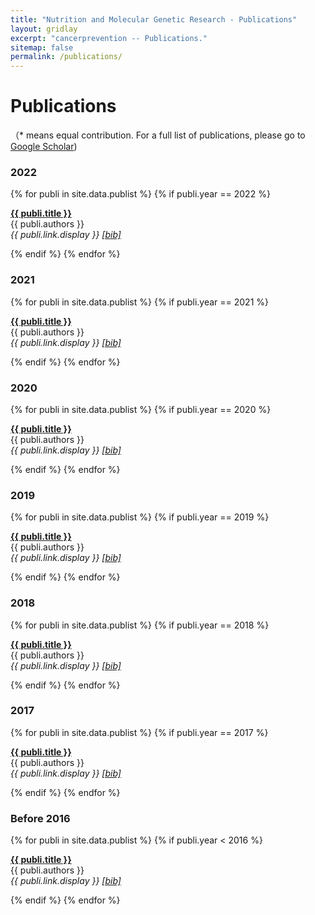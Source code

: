 ```yaml
---
title: "Nutrition and Molecular Genetic Research - Publications"
layout: gridlay
excerpt: "cancerprevention -- Publications."
sitemap: false
permalink: /publications/
---
```


# Publications

（* means equal contribution. For a full list of publications, please go to [Google Scholar](https://scholar.google.com/citations?user=zHidLmYAAAAJ&hl=en&authuser=1))

<!-- ## Full List of publications -->

### 2022
{% for publi in site.data.publist %}
{% if publi.year == 2022 %}
    
<strong style="color:blue"><a href="{{ publi.link.url }}">{{ publi.title }}</a> </strong><br />
{{ publi.authors }} <br /> 
<em>{{ publi.link.display }}</em>
<em><a href="https://ylab.top/{{ publi.bib }}">[bib]</a></em>

{% endif %} 
{% endfor %}
### 2021
{% for publi in site.data.publist %}
{% if publi.year == 2021 %}
    
<strong style="color:blue"><a href="{{ publi.link.url }}">{{ publi.title }}</a> </strong><br />
{{ publi.authors }} <br /> 
<em>{{ publi.link.display }}</em>
<em><a href="https://ylab.top/{{ publi.bib }}">[bib]</a></em>

{% endif %} 
{% endfor %}
### 2020
{% for publi in site.data.publist %}
{% if publi.year == 2020 %}
    
<strong style="color:blue"><a href="{{ publi.link.url }}">{{ publi.title }}</a> </strong><br />
{{ publi.authors }} <br /> 
<em>{{ publi.link.display }}</em>
<em><a href="https://ylab.top/{{ publi.bib }}">[bib]</a></em>

{% endif %} 
{% endfor %}
### 2019
{% for publi in site.data.publist %}
{% if publi.year == 2019 %}
    
<strong style="color:blue"><a href="{{ publi.link.url }}">{{ publi.title }}</a> </strong><br />
{{ publi.authors }} <br /> 
<em>{{ publi.link.display }}</em>
<em><a href="https://ylab.top/{{ publi.bib }}">[bib]</a></em>

{% endif %} 
{% endfor %}
### 2018
{% for publi in site.data.publist %}
{% if publi.year == 2018 %}
    
<strong style="color:blue"><a href="{{ publi.link.url }}">{{ publi.title }}</a> </strong><br />
{{ publi.authors }} <br /> 
<em>{{ publi.link.display }}</em>
<em><a href="https://ylab.top/{{ publi.bib }}">[bib]</a></em>

{% endif %} 
{% endfor %}
### 2017
{% for publi in site.data.publist %}
{% if publi.year == 2017 %}
    
<strong style="color:blue"><a href="{{ publi.link.url }}">{{ publi.title }}</a> </strong><br />
{{ publi.authors }} <br /> 
<em>{{ publi.link.display }}</em>
<em><a href="https://ylab.top/{{ publi.bib }}">[bib]</a></em>

{% endif %} 
{% endfor %}
### Before 2016
{% for publi in site.data.publist %}
{% if publi.year < 2016 %}
    
<strong style="color:blue"><a href="{{ publi.link.url }}">{{ publi.title }}</a> </strong><br />
{{ publi.authors }} <br /> 
<em>{{ publi.link.display }}</em>
<em><a href="https://ylab.top/{{ publi.bib }}">[bib]</a></em>

{% endif %} 
{% endfor %}